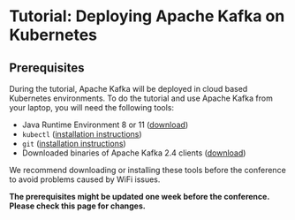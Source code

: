 # Tutorial: Deploying Apache Kafka on Kubernetes

## Prerequisites

During the tutorial, Apache Kafka will be deployed in cloud based Kubernetes environments.
To do the tutorial and use Apache Kafka from your laptop, you will need the following tools:
* Java Runtime Environment 8 or 11 ([download](https://adoptopenjdk.net/))
* `kubectl` ([installation instructions](https://kubernetes.io/docs/tasks/tools/install-kubectl/))
* `git` ([installation instructions](https://git-scm.com/book/en/v2/Getting-Started-Installing-Git))
* Downloaded binaries of Apache Kafka 2.4 clients ([download](http://kafka.apache.org/downloads))

We recommend downloading or installing these tools before the conference to avoid problems caused by WiFi issues.

**The prerequisites might be updated one week before the conference. 
Please check this page for changes.**
